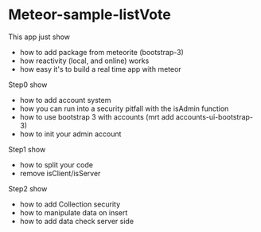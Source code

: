 Meteor-sample-listVote
======================

This app just show 
 * how to add package from meteorite (bootstrap-3)
 * how reactivity (local, and online) works
 * how easy it's to build a real time app with meteor

Step0 show
 * how to add account system
 * how you can run into a security pitfall with the isAdmin function
 * how to use bootstrap 3 with accounts (mrt add accounts-ui-bootstrap-3)
 * how to init your admin account
 
Step1 show
 * how to split your code
 * remove isClient/isServer
 
Step2 show
 * how to add Collection security
 * how to manipulate data on insert
 * how to add data check server side
